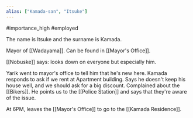 ```yaml
---
alias: ["Kamada-san", "Itsuke"]
---
```


#importance_high #employed 

The name is Itsuke and the surname is Kamada.

Mayor of [[Wadayama]]. Can be found in [[Mayor's Office]].

[[Nobuske]] says: looks down on everyone but especially him.

Yarik went to mayor's office to tell him that he's new here. 
Kamada responds to ask if we rent at Apartment building. Says he doesn't keep his house well, and we should ask for a big discount.
Complained about the [[Bikers]]. He points us to the [[Police Station]] and says that they're aware of the issue.

At 6PM, leaves the [[Mayor's Office]] to go to the [[Kamada Residence]].